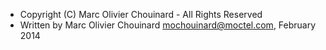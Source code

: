  * Copyright (C) Marc Olivier Chouinard - All Rights Reserved
 * Written by Marc Olivier Chouinard <mochouinard@moctel.com>, February 2014
